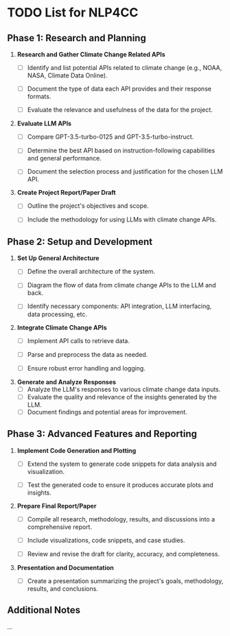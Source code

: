 # TODO List for NLP4CC

## Phase 1: Research and Planning

1. **Research and Gather Climate Change Related APIs**
   - [ ] Identify and list potential APIs related to climate change (e.g., NOAA, NASA, Climate Data Online).
   - [ ] Document the type of data each API provides and their response formats.
   - [ ] Evaluate the relevance and usefulness of the data for the project.


2. **Evaluate LLM APIs**
   - [ ] Compare GPT-3.5-turbo-0125 and GPT-3.5-turbo-instruct.
   - [ ] Determine the best API based on instruction-following capabilities and general performance.
   - [ ] Document the selection process and justification for the chosen LLM API.


3. **Create Project Report/Paper Draft**
   - [ ] Outline the project's objectives and scope.
   - [ ] Include the methodology for using LLMs with climate change APIs.


## Phase 2: Setup and Development

1. **Set Up General Architecture**
   - [ ] Define the overall architecture of the system.
   - [ ] Diagram the flow of data from climate change APIs to the LLM and back.
   - [ ] Identify necessary components: API integration, LLM interfacing, data processing, etc.


2. **Integrate Climate Change APIs**
   - [ ] Implement API calls to retrieve data.
   - [ ] Parse and preprocess the data as needed.
   - [ ] Ensure robust error handling and logging.


3. **Generate and Analyze Responses**
   - [ ] Analyze the LLM's responses to various climate change data inputs.
   - [ ] Evaluate the quality and relevance of the insights generated by the LLM.
   - [ ] Document findings and potential areas for improvement.

## Phase 3: Advanced Features and Reporting

1. **Implement Code Generation and Plotting**
   - [ ] Extend the system to generate code snippets for data analysis and visualization.
   - [ ] Test the generated code to ensure it produces accurate plots and insights.


2. **Prepare Final Report/Paper**
   - [ ] Compile all research, methodology, results, and discussions into a comprehensive report.
   - [ ] Include visualizations, code snippets, and case studies.
   - [ ] Review and revise the draft for clarity, accuracy, and completeness.


3. **Presentation and Documentation**
   - [ ] Create a presentation summarizing the project's goals, methodology, results, and conclusions.


## Additional Notes
...
